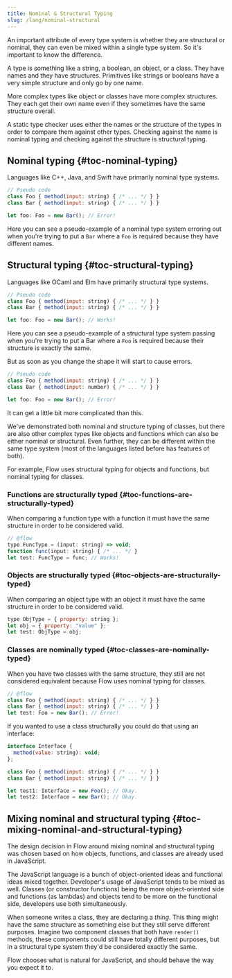 ```yaml
---
title: Nominal & Structural Typing
slug: /lang/nominal-structural
---
```


An important attribute of every type system is whether they are structural or
nominal, they can even be mixed within a single type system. So it's important
to know the difference.

A type is something like a string, a boolean, an object, or a class. They have
names and they have structures. Primitives like strings or booleans have a very
simple structure and only go by one name.

More complex types like object or classes have more complex structures. They
each get their own name even if they sometimes have the same structure overall.

A static type checker uses either the names or the structure of the types in
order to compare them against other types. Checking against the name is nominal
typing and checking against the structure is structural typing.

## Nominal typing {#toc-nominal-typing}

Languages like C++, Java, and Swift have primarily nominal type systems.

```js
// Pseudo code
class Foo { method(input: string) { /* ... */ } }
class Bar { method(input: string) { /* ... */ } }

let foo: Foo = new Bar(); // Error!
```

Here you can see a pseudo-example of a nominal type system erroring out when
you're trying to put a `Bar` where a `Foo` is required because they have
different names.

## Structural typing {#toc-structural-typing}

Languages like OCaml and Elm have primarily structural type systems.

```js
// Pseudo code
class Foo { method(input: string) { /* ... */ } }
class Bar { method(input: string) { /* ... */ } }

let foo: Foo = new Bar(); // Works!
```

Here you can see a pseudo-example of a structural type system passing when
you're trying to put a Bar where a `Foo` is required because their structure is
exactly the same.

But as soon as you change the shape it will start to cause errors.

```js
// Pseudo code
class Foo { method(input: string) { /* ... */ } }
class Bar { method(input: number) { /* ... */ } }

let foo: Foo = new Bar(); // Error!
```

It can get a little bit more complicated than this.

We've demonstrated both nominal and structure typing of classes, but there are
also other complex types like objects and functions which can also be either
nominal or structural. Even further, they can be different within the same type
system (most of the languages listed before has features of both).

For example, Flow uses structural typing for objects and functions, but nominal
typing for classes.

### Functions are structurally typed {#toc-functions-are-structurally-typed}

When comparing a function type with a function it must have the same structure
in order to be considered valid.

```js flow-check
// @flow
type FuncType = (input: string) => void;
function func(input: string) { /* ... */ }
let test: FuncType = func; // Works!
```

### Objects are structurally typed {#toc-objects-are-structurally-typed}

When comparing an object type with an object it must have the same structure
in order to be considered valid.

```js flow-check
type ObjType = { property: string };
let obj = { property: "value" };
let test: ObjType = obj;
```

### Classes are nominally typed {#toc-classes-are-nominally-typed}

When you have two classes with the same structure, they still are not
considered equivalent because Flow uses nominal typing for classes.

```js flow-check
// @flow
class Foo { method(input: string) { /* ... */ } }
class Bar { method(input: string) { /* ... */ } }
let test: Foo = new Bar(); // Error!
```

If you wanted to use a class structurally you could do that using an interface:

```js flow-check
interface Interface {
  method(value: string): void;
};

class Foo { method(input: string) { /* ... */ } }
class Bar { method(input: string) { /* ... */ } }

let test1: Interface = new Foo(); // Okay.
let test2: Interface = new Bar(); // Okay.
```

## Mixing nominal and structural typing {#toc-mixing-nominal-and-structural-typing}

The design decision in Flow around mixing nominal and structural typing was
chosen based on how objects, functions, and classes are already used in
JavaScript.

The JavaScript language is a bunch of object-oriented ideas and functional
ideas mixed together. Developer's usage of JavaScript tends to be mixed as
well. Classes (or constructor functions) being the more object-oriented side
and functions (as lambdas) and objects tend to be more on the functional side,
developers use both simultaneously.

When someone writes a class, they are declaring a _thing_. This thing might
have the same structure as something else but they still serve different
purposes. Imagine two component classes that both have `render()` methods,
these components could still have totally different purposes, but in a
structural type system they'd be considered exactly the same.

Flow chooses what is natural for JavaScript, and should behave the way you
expect it to.
